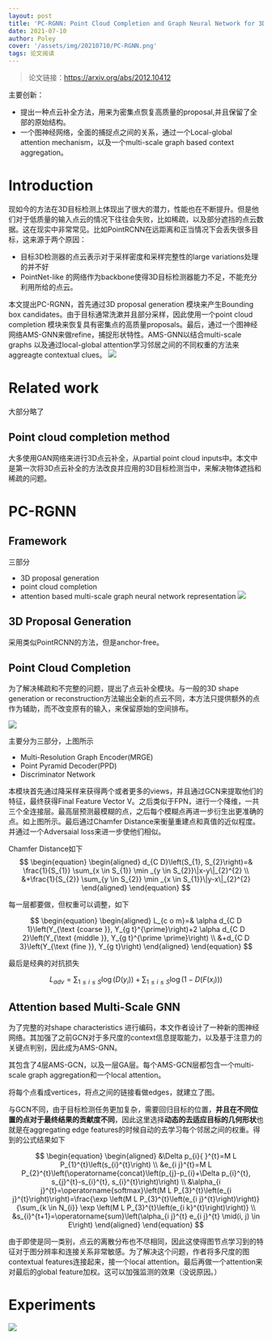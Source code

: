 ```yaml
---
layout: post
title: 'PC-RGNN: Point Cloud Completion and Graph Neural Network for 3D Object Detection'
date: 2021-07-10
author: Poley
cover: '/assets/img/20210710/PC-RGNN.png'
tags: 论文阅读
---
```


> 论文链接：https://arxiv.org/abs/2012.10412

主要创新：

+ 提出一种点云补全方法，用来为密集点恢复高质量的proposal,并且保留了全部的原始结构。
+ 一个图神经网络，全面的捕捉点之间的关系，通过一个Local-global attention mechanism，以及一个multi-scale graph based context aggregation。

# Introduction
现如今的方法在3D目标检测上体现出了很大的潜力，性能也在不断提升。但是他们对于低质量的输入点云的情况下往往会失败，比如稀疏，以及部分遮挡的点云数据。这在现实中非常常见。比如PointRCNN在远距离和正当情况下会丢失很多目标，这来源于两个原因：
+ 目标3D检测器的点云表示对于采样密度和采样完整性的large variations处理的并不好
+ PointNet-like 的网络作为backbone使得3D目标检测器能力不足，不能充分利用所给的点云。

本文提出PC-RGNN，首先通过3D proposal generation 模块来产生Bounding box candidates。由于目标通常洗漱并且部分采样，因此使用一个point cloud completion 模块来恢复具有密集点的高质量proposals。最后，通过一个图神经网络AMS-GNN来做refine，捕捉形状特性。AMS-GNN以结合multi-scale graphs 以及通过local-global attention学习邻居之间的不同权重的方法来aggreagte contextual clues。
![](/assets/img/20210710/PC-RGNNF1.png)
# Related work
大部分略了

## Point cloud completion method 
大多使用GAN网络来进行3D点云补全，从partial point cloud inputs中。本文中是第一次将3D点云补全的方法改良并应用的3D目标检测当中，来解决物体遮挡和稀疏的问题。

# PC-RGNN
## Framework
三部分
+ 3D proposal generation
+ point cloud completion
+ attention based multi-scale graph neural network representation
![](/assets/img/20210710/PC-RGNNF2.png)


## 3D Proposal Generation

采用类似PointRCNN的方法，但是anchor-free。

## Point Cloud Completion
为了解决稀疏和不完整的问题，提出了点云补全模块。与一般的3D shape generation or reconstruction方法输出全新的点云不同，本方法只提供额外的点作为辅助，而不改变原有的输入，来保留原始的空间排布。

![](/assets/img/20210710/PC-RGNNF3.png)

主要分为三部分，上图所示
+ Multi-Resolution Graph Encoder(MRGE)
+ Point Pyramid Decoder(PPD)
+ Discriminator Network

本模块首先通过降采样来获得两个或者更多的views，并且通过GCN来提取他们的特征，最终获得Final Feature Vector V。之后类似于FPN，进行一个降维，一共三个全连接层。最高层预测最模糊的点，之后每个模糊点再进一步衍生出更准确的点。如上图所示。最后通过Chamfer Distance来衡量重建点和真值的近似程度。并通过一个Adversaial loss来进一步使他们相似。

Chamfer Distance如下
$$
\begin{equation}
\begin{aligned}
d_{C D}\left(S_{1}, S_{2}\right)=& \frac{1}{S_{1}} \sum_{x \in S_{1}} \min _{y \in S_{2}}\|x-y\|_{2}^{2} \\
&+\frac{1}{S_{2}} \sum_{y \in S_{2}} \min _{x \in S_{1}}\|y-x\|_{2}^{2}
\end{aligned}
\end{equation}
$$

每一层都要做，但权重可以调整，如下

$$
\begin{equation}
\begin{aligned}
L_{c o m}=& \alpha d_{C D 1}\left(Y_{\text {coarse }}, Y_{g t}^{\prime}\right)+2 \alpha d_{C D 2}\left(Y_{\text {middle }}, Y_{g t}^{\prime \prime}\right) \\
&+d_{C D 3}\left(Y_{\text {fine }}, Y_{g t}\right)
\end{aligned}
\end{equation}
$$

最后是经典的对抗损失

$$
\begin{equation}
L_{a d v}=\sum_{1 \leq i \leq S} \log \left(D\left(y_{i}\right)\right)+\sum_{1 \leq i \leq S} \log \left(1-D\left(F\left(x_{i}\right)\right)\right)
\end{equation}
$$

## Attention based Multi-Scale GNN

为了完整的对shape characteristics 进行编码，本文作者设计了一种新的图神经网络。其加强了之前GCN对于多尺度的context信息提取能力，以及基于注意力的关键点判别，因此成为AMS-GNN。

其包含了4层AMS-GCN，以及一层GA层。每个AMS-GCN层都包含一个multi-scale graph aggregation和一个local attention。

将每个点看成vertices，将点之间的链接看做edges，就建立了图。

与GCN不同，由于目标检测任务更加复杂，需要回归目标的位置，**并且在不同位置的点对于最终结果的贡献度不同**，因此这里选择**动态的去适应目标的几何形状**也就是在aggregating edge features的时候自动的去学习每个邻居之间的权重。得到的公式结果如下

$$
\begin{equation}
\begin{aligned}
&\Delta p_{i}{ }^{t}=M L P_{1}^{t}\left(s_{i}^{t}\right) \\
&e_{i j}^{t}=M L P_{2}^{t}\left(\operatorname{concat}\left(p_{j}-p_{i}+\Delta p_{i}^{t}, s_{j}^{t}-s_{i}^{t}, s_{i}^{t}\right)\right) \\
&\alpha_{i j}^{t}=\operatorname{softmax}\left(M L P_{3}^{t}\left(e_{i j}^{t}\right)\right)=\frac{\exp \left(M L P_{3}^{t}\left(e_{i j}^{t}\right)\right)}{\sum_{k \in N_{i}} \exp \left(M L P_{3}^{t}\left(e_{i k}^{t}\right)\right)} \\
&s_{i}^{t+1}=\operatorname{sum}\left(\alpha_{i j}^{t} e_{i j}^{t} \mid(i, j) \in E\right)
\end{aligned}
\end{equation}
$$


由于即使是同一类别，点云的离散分布也不尽相同，因此这使得图节点学习到的特征对于图分辨率和连接关系非常敏感。为了解决这个问题，作者将多尺度的图contextual features连接起来，接一个local attention。最后再做一个attention来对最后的global feature加权。这可以加强监测的效果（没说原因。）
# Experiments
![](/assets/img/20210710/PC-RGNNT1.png)